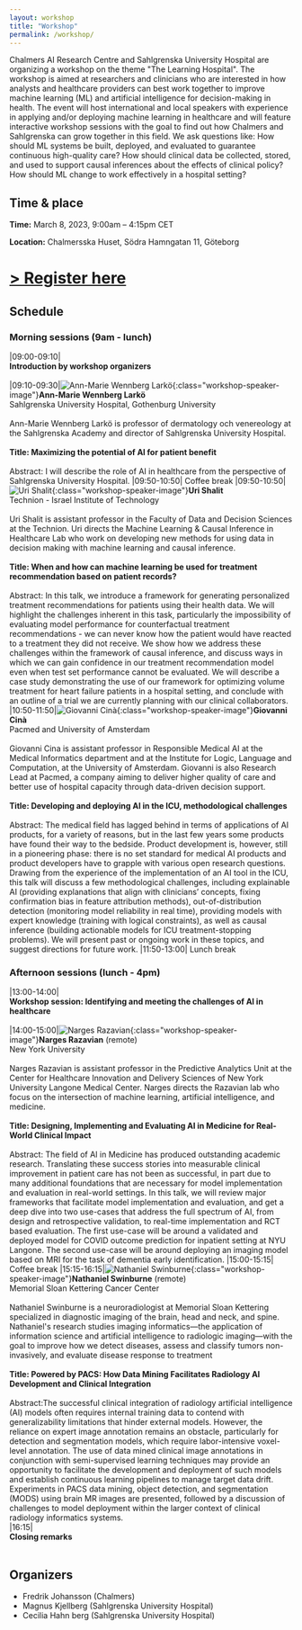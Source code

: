 ```yaml
---
layout: workshop
title: "Workshop"
permalink: /workshop/
---
```


Chalmers AI Research Centre and Sahlgrenska University Hospital are organizing a workshop on the theme "The Learning Hospital". The workshop is aimed at researchers and clinicians who are interested in how analysts and healthcare providers can best work together to improve machine learning (ML) and artificial intelligence for decision-making in health. The event will host international and local speakers with experience in applying and/or deploying machine learning in healthcare and will feature interactive workshop sessions with the goal to find out how Chalmers and Sahlgrenska can grow together in this field. We ask questions like: How should ML systems be built, deployed, and evaluated to guarantee continuous high-quality care? How should clinical data be collected, stored, and used to support causal inferences about the effects of clinical policy? How should ML change to work effectively in a hospital setting?

## Time & place

**Time:** March 8, 2023, 9:00am – 4:15pm CET

**Location:** Chalmersska Huset, Södra Hamngatan 11, Göteborg

# **[> Register here](https://ui.ungpd.com/Surveys/e3558142-78c1-4737-8a1c-09964dbdfd61)**

## Schedule

### Morning sessions (9am - lunch)

|09:00-09:10|<br/>**Introduction by workshop organizers**<br/><br/>
|09:10-09:30|![Ann-Marie Wennberg Larkö](/assets/workshop/annmarie.png){:class="workshop-speaker-image"}**Ann-Marie Wennberg Larkö** <br/>Sahlgrenska University Hospital, Gothenburg University<br/><br/>Ann-Marie Wennberg Larkö is professor of dermatology och venereology at the Sahlgrenska Academy and director of Sahlgrenska University Hospital.<br/><br/>**Title: Maximizing the potential of AI for patient benefit**<br/><br/>Abstract: I will describe the role of AI in healthcare from the perspective of Sahlgrenska University Hospital.
|09:50-10:50| Coffee break
|09:50-10:50|![Uri Shalit](/assets/workshop/uri.jpeg){:class="workshop-speaker-image"}**Uri Shalit** <br/>Technion -  Israel Institute of Technology <br/><br/>Uri Shalit is assistant professor in the Faculty of Data and Decision Sciences at the Technion. Uri directs the Machine Learning & Causal Inference in Healthcare Lab who work on developing new methods for using data in decision making with machine learning and causal inference.  <br/><br/>**Title: When and how can machine learning be used for treatment recommendation based on patient records?**<br/><br/> Abstract: In this talk, we introduce a framework for generating personalized treatment recommendations for patients using their health data. We will highlight the challenges inherent in this task, particularly the impossibility of evaluating model performance for counterfactual treatment recommendations - we can never know how the patient would have reacted to a treatment they did not receive. We show how we address these challenges within the framework of causal inference, and discuss ways in which we can gain confidence in our treatment recommendation model even when test set performance cannot be evaluated. We will describe a case study demonstrating the use of our framework for optimizing volume treatment for heart failure patients in a hospital setting, and conclude with an outline of a trial we are currently planning with our clinical collaborators.
|10:50-11:50|![Giovanni Cinà](/assets/workshop/giovanni.jpg){:class="workshop-speaker-image"}**Giovanni Cinà** <br/>Pacmed and University of Amsterdam<br/><br/>Giovanni Cina is assistant professor in Responsible Medical AI at the Medical Informatics department and at the Institute for Logic, Language and Computation, at the University of Amsterdam. Giovanni is also Research Lead at Pacmed, a company aiming to deliver higher quality of care and better use of hospital capacity through data-driven decision support.<br/><br/>**Title: Developing and deploying AI in the ICU, methodological challenges**<br/><br/>Abstract: The medical field has lagged behind in terms of applications of AI products, for a variety of reasons, but in the last few years some products have found their way to the bedside. Product development is, however, still in a pioneering phase: there is no set standard for medical AI products and product developers have to grapple with various open research questions. Drawing from the experience of the implementation of an AI tool in the ICU, this talk will discuss a few methodological challenges, including explainable AI (providing explanations that align with clinicians’ concepts, fixing confirmation bias in feature attribution methods), out-of-distribution detection (monitoring model reliability in real time), providing models with expert knowledge (training with logical constraints), as well as causal inference (building actionable models for ICU treatment-stopping problems). We will present past or ongoing work in these topics, and suggest directions for future work.
|11:50-13:00| Lunch break


### Afternoon sessions (lunch - 4pm)

|13:00-14:00|<br/>**Workshop session: Identifying and meeting the challenges of AI in healthcare**<br/><br/>
|14:00-15:00|![Narges Razavian](/assets/workshop/narges.jpeg){:class="workshop-speaker-image"}**Narges Razavian** (remote) <br/>New York University<br/><br/>Narges Razavian is assistant professor in the Predictive Analytics Unit at the Center for Healthcare Innovation and Delivery Sciences of New York University Langone Medical Center. Narges directs the Razavian lab who focus on the intersection of machine learning, artificial intelligence, and medicine.<br/><br/>**Title: Designing, Implementing and Evaluating AI in Medicine for Real-World Clinical Impact**<br/><br/>Abstract:  The field of AI in Medicine has produced outstanding academic research. Translating these success stories into measurable clinical improvement in patient care has not been as successful, in part due to many additional foundations that are necessary for model implementation and evaluation in real-world settings. In this talk, we will review major frameworks that facilitate model implementation and evaluation, and get a deep dive into two use-cases that address the full spectrum of AI, from design and retrospective validation, to real-time implementation and RCT based evaluation. The first use-case will be around a validated and deployed model for COVID outcome prediction for inpatient setting at NYU Langone. The second use-case will be around deploying an imaging model based on MRI for the task of dementia early identification.
|15:00-15:15| Coffee break
|15:15-16:15|![Nathaniel Swinburne](/assets/workshop/nate.jpeg){:class="workshop-speaker-image"}**Nathaniel Swinburne** (remote) <br/>Memorial Sloan Kettering Cancer Center<br/><br/>Nathaniel Swinburne is a neuroradiologist at Memorial Sloan Kettering specialized in diagnostic imaging of the brain, head and neck, and spine. Nathaniel's research studies imaging informatics—the application of information science and artificial intelligence to radiologic imaging—with the goal to improve how we detect diseases, assess and classify tumors non-invasively, and evaluate disease response to treatment<br/><br/>**Title: Powered by PACS: How Data Mining Facilitates Radiology AI Development and Clinical Integration**<br/><br/>Abstract:The successful clinical integration of radiology artificial intelligence (AI) models often requires internal training data to contend with generalizability limitations that hinder external models.  However, the reliance on expert image annotation remains an obstacle, particularly for detection and segmentation models, which require labor-intensive voxel-level annotation.  The use of data mined clinical image annotations in conjunction with semi-supervised learning techniques may provide an opportunity to facilitate the development and deployment of such models and establish continuous learning pipelines to manage target data drift.  Experiments in PACS data mining, object detection, and segmentation (MODS) using brain MR images are presented, followed by a discussion of challenges to model deployment within the larger context of clinical radiology informatics systems.   
|16:15|<br/>**Closing remarks**<br/><br/>


## Organizers

* Fredrik Johansson (Chalmers)
* Magnus Kjellberg (Sahlgrenska University Hospital)
* Cecilia Hahn berg (Sahlgrenska University Hospital)
